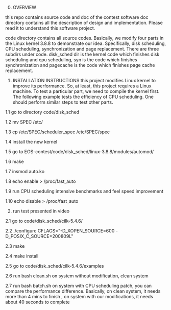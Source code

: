 0. OVERVIEW

this repo contains source code and doc of the contest software
doc directory contains all the description of design and
implementation. Please read it to understand this software project.

code directory contains all source codes. Basically,
we modify four parts in the Linux kernel 3.8.8 to demonstrate our
idea. Specifically, disk scheduling, CPU scheduling, synchronization
and page replacement. There are three subdirs under code.
disk\_sched dir is the kernel code which finishes disk scheduling and 
cpu scheduling, syn is the code which finishes synchronization and 
pagecache is the code which finishes page cache replacement.

1. INSTALLATION INSTRUCTIONS
this project modifies Linux kernel to improve its performance.
So, at least, this project requires a Linux machine. 
To test a particular part, we need to compile the kernel first.
The following example tests the efficiency of CPU scheduling.
One should perform similar steps to test other parts.

1.1 go to directory code/disk\_sched

1.2 mv SPEC /etc/

1.3 cp /etc/SPEC/scheduler\_spec 	/etc/SPEC/spec

1.4 install the new kernel

1.5 go to EOS-contest/code/disk\_sched/linux-3.8.8/modules/automod/

1.6 make 

1.7 insmod auto.ko

1.8 echo enable > /proc/fast\_auto

1.9 run CPU scheduling intensive benchmarks and feel speed improvement

1.10 echo disable > /proc/fast\_auto

2. run test presented in video

2.1 go to code/disk\_sched/cilk-5.4.6/

2.2 ./configure CFLAGS="-D_XOPEN_SOURCE=600 -D_POSIX_C_SOURCE=200809L"

2.3 make

2.4 make install

2.5 go to code/disk\_sched/cilk-5.4.6/examples

2.6 run bash clean.sh on system without modification, clean system

2.7 run bash batch.sh on system with CPU scheduling patch, you can compare the 
performance difference. Basically, on clean system, it needs more than 4 mins to finish
, on system with our modifications, it needs about 40 seconds to complete
